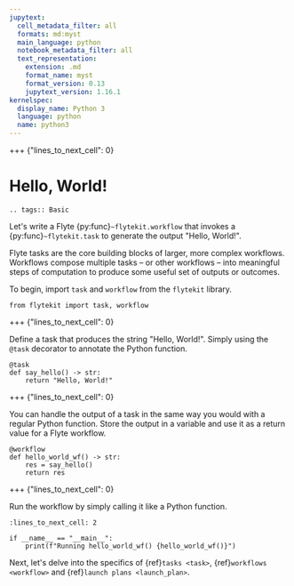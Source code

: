 ```yaml
---
jupytext:
  cell_metadata_filter: all
  formats: md:myst
  main_language: python
  notebook_metadata_filter: all
  text_representation:
    extension: .md
    format_name: myst
    format_version: 0.13
    jupytext_version: 1.16.1
kernelspec:
  display_name: Python 3
  language: python
  name: python3
---
```


+++ {"lines_to_next_cell": 0}


# Hello, World!

```{eval-rst}
.. tags:: Basic
```

Let's write a Flyte {py:func}`~flytekit.workflow` that invokes a
{py:func}`~flytekit.task` to generate the output "Hello, World!".

Flyte tasks are the core building blocks of larger, more complex workflows.
Workflows compose multiple tasks – or other workflows –
into meaningful steps of computation to produce some useful set of outputs or outcomes.

To begin, import `task` and `workflow` from the `flytekit` library.

```{code-cell}
from flytekit import task, workflow
```

+++ {"lines_to_next_cell": 0}

Define a task that produces the string "Hello, World!".
Simply using the `@task` decorator to annotate the Python function.

```{code-cell}
@task
def say_hello() -> str:
    return "Hello, World!"
```

+++ {"lines_to_next_cell": 0}

You can handle the output of a task in the same way you would with a regular Python function.
Store the output in a variable and use it as a return value for a Flyte workflow.

```{code-cell}
@workflow
def hello_world_wf() -> str:
    res = say_hello()
    return res
```

+++ {"lines_to_next_cell": 0}

Run the workflow by simply calling it like a Python function.

```{code-cell}
:lines_to_next_cell: 2

if __name__ == "__main__":
    print(f"Running hello_world_wf() {hello_world_wf()}")
```

Next, let's delve into the specifics of {ref}`tasks <task>`,
{ref}`workflows <workflow>` and {ref}`launch plans <launch_plan>`.
